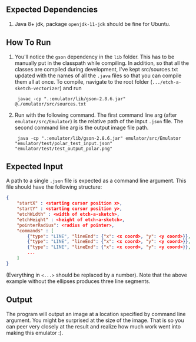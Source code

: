 ## Expected Dependencies 
1. Java 8+ jdk, package `openjdk-11-jdk` should be fine for Ubuntu.

## How To Run
1. You'll notice the `gson` dependency in the `lib` folder. This has to be manually put in the classpath while compiling. In addition, so that all the classes are compiled during development, I've kept src/sources.txt updated 
with the names of all the `.java` files so that you can compile them all at once. To compile, navigate to the root folder (`.../etch-a-sketch-vectorizer`) and run
            
        javac -cp ".:emulator/lib/gson-2.8.6.jar" @./emulator/src/sources.txt
2. Run with the following command. The first command line arg (after `emulator/src/Emulator`) is the relative path of the input `.json` file. The second command line arg is the output image file path.

        java -cp ".:emulator/lib/gson-2.8.6.jar" emulator/src/Emulator "emulator/test/polar_test_input.json" "emulator/test/test_output_polar.png"
## Expected Input
A path to a single `.json` file is expected as a command line argument. This 
file should have the following structure:
```json
{
    "startX" : <starting cursor position x>,
    "startY" : <starting cursor position y>,
    "etchWidth" : <width of etch-a-sketch>,
    "etchHeight" : <height of etch-a-sketch>,
    "pointerRadius": <radius of pointer>,
    "commands" : [
        {"type": "LINE", "lineEnd": {"x": <x coord>, "y": <y coord>}},
        {"type": "LINE", "lineEnd": {"x": <x coord>, "y": <y coord>}},
        {"type": "LINE", "lineEnd": {"x": <x coord>, "y": <y coord>}},
        ...
    ]
}
```

(Everything in `<...>` should be replaced by a number). Note that the above example without the ellipses produces three line segments.

## Output

The program will output an image at a location specified by command line argument. You might be surprised at the size of the image. That is so you can peer very closely at the result and realize how much work went into making this emulator :).
